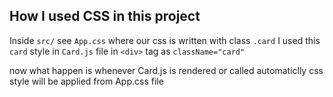## How I used CSS in this project

Inside `src/` see `App.css` where our css is written with class `.card`
I used this `card` style in `Card.js` file in `<div>` tag as `className="card"`

now what happen is whenever Card.js is rendered or called automaticlly css style will be applied from App.css file
